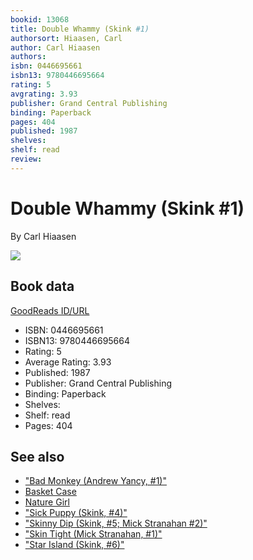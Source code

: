 ```yaml
---
bookid: 13068
title: Double Whammy (Skink #1)
authorsort: Hiaasen, Carl
author: Carl Hiaasen
authors: 
isbn: 0446695661
isbn13: 9780446695664
rating: 5
avgrating: 3.93
publisher: Grand Central Publishing
binding: Paperback
pages: 404
published: 1987
shelves: 
shelf: read
review: 
---
```


# Double Whammy (Skink #1)

By Carl Hiaasen

![](../../1434472587l/13068._SY475_.jpg)

## Book data

[GoodReads ID/URL](https://www.goodreads.com/book/show/13068)

- ISBN: 0446695661
- ISBN13: 9780446695664
- Rating: 5
- Average Rating: 3.93
- Published: 1987
- Publisher: Grand Central Publishing
- Binding: Paperback
- Shelves: 
- Shelf: read
- Pages: 404


## See also

- ["Bad Monkey (Andrew Yancy, #1)"](Bad_Monkey_Andrew_Yancy__1.md)
- [Basket Case](Basket_Case.md)
- [Nature Girl](Nature_Girl.md)
- ["Sick Puppy (Skink, #4)"](Sick_Puppy_Skink__4.md)
- ["Skinny Dip (Skink, #5; Mick Stranahan #2)"](Skinny_Dip_Skink__5;_Mick_Stranahan_2.md)
- ["Skin Tight (Mick Stranahan, #1)"](Skin_Tight_Mick_Stranahan__1.md)
- ["Star Island (Skink, #6)"](Star_Island_Skink__6.md)
